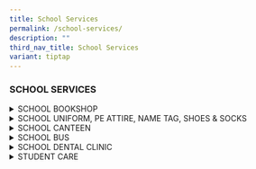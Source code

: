 ```yaml
---
title: School Services
permalink: /school-services/
description: ""
third_nav_title: School Services
variant: tiptap
---
```

<h3>SCHOOL SERVICES</h3>
<div data-type="detailGroup" class="isomer-accordion isomer-accordion-white">
<details class="isomer-details">
<summary>SCHOOL BOOKSHOP</summary>
<div data-type="detailsContent" class="isomer-details-content">
<ul>
<li>
<p><strong>Pacific Bookstores Pte Ltd </strong>
<br>Blk 73 Ayer Rajah Crescent
<br>#03-01/09 Ayer Rajah Industrial
<br>Estate S (139952)
<br>
<br>Bookshop hours:
<br>Mon – Thu : 8.30 am – 9.15 am; 2.00 pm – 3.30 pm
<br>Fri: 8.30 am – 9.15 am; 1.00 pm – 3.30 pm
<br>Tel/Fax : 64438605
<br>Students can purchase school uniform and PE attire from the school bookshop</p>
</li>
</ul>
</div>
</details>
<details class="isomer-details">
<summary>SCHOOL UNIFORM, PE ATTIRE, NAME TAG, SHOES &amp; SOCKS</summary>
<div data-type="detailsContent" class="isomer-details-content">
<ul>
<li>
<p><strong>Jeep Singh Fashion </strong>
<br>
<br>(Head Office / Factory)
<br>4012 Ang Mo Kio Ave 10
<br>#01-09 Techplace 1
<br>Singapore 569628
<br>Tel : 6456 3198
<br>
<br><u>Operating Hours at Jeep Singh Fashion Head Office / Factory:</u>
<br>Mon - Fri: 10am to 6pm
<br>Lunch break and Sanitising of Store: 1pm to 2pm
<br>Sat: 10am to 2pm
<br>Closed on Sunday and Public Holidays</p>
</li>
</ul>
</div>
</details>
<details class="isomer-details">
<summary>SCHOOL CANTEEN</summary>
<div data-type="detailsContent" class="isomer-details-content">
<ul>
<li>
<p>Canteen Hours:
<br>Mon – Fri : 7.00am – 3.00pm</p>
</li>
</ul>
</div>
</details>
<details class="isomer-details">
<summary>SCHOOL BUS</summary>
<div data-type="detailsContent" class="isomer-details-content">
<ul>
<li>
<p><strong>With effect from 01 January 2025</strong>
<br><u>Steadfast Transport Service</u> 
<br>For any enquiries on School Bus transport matters, please contact them
at:
<br>Office: 64450514
<br>Hp: 93874020
<br>Email: <a href="mailto:steadfastbus@gmail.com" rel="noopener noreferrer nofollow" target="_blank">steadfastbus@gmail.com</a>
</p>
<p></p>
<p><a href="/files/request%20for%20school%20bus%20services%202024.pdf" rel="noopener noreferrer nofollow" target="_blank">Request for school bus services 2024 form</a>
</p>
<p></p>
<p></p>
<div class="isomer-image-wrapper">
<img style="width: 80%;" height="auto" width="100%" alt="" src="/images/Bus_pricing.png">
</div>
<p></p>
</li>
</ul>
</div>
</details>
<details class="isomer-details">
<summary>SCHOOL DENTAL CLINIC</summary>
<div data-type="detailsContent" class="isomer-details-content">
<ul>
<li>
<p>School Dental Clinic
<br>
<br>Opening hours:
<br>Mon – Thu: 8.00am – 5.30pm
<br>Fri – 8.00am – 5.00pm
<br>Lunch time : 12.30pm – 1.30pm
<br>
<br>
<br>Tel/Fax: 64435067</p>
</li>
</ul>
</div>
</details>
<details class="isomer-details">
<summary>STUDENT CARE</summary>
<div data-type="detailsContent" class="isomer-details-content">
<ul>
<li>
<p>Big Heart Student Care
<br>
<br>Operating Hours:
<br>Mon – Fri: 10 am – 7 pm
<br>
<br>Contact number: 8189 2305</p>
<p>Email Address:</p>
<p><a href="mailto: yuneng@shgstudentcarecentre.com.sg" rel="noopener noreferrer nofollow" target="_blank">yuneng@shgstudentcarecentre.com.sg</a>
</p>
<p></p>
<div class="iframe-wrapper">
<iframe height="315" width="560" allowfullscreen="true" frameborder="0" src="https://www.youtube.com/embed/vQKoE2luc20?si=dvl3hNVg60flXPoP"></iframe>
</div>
<p></p>
<div class="isomer-image-wrapper">
<img style="width: 100%" height="auto" width="100%" alt="" src="/images/YN_SCC_Info_Page.png">
</div>
<p></p>
</li>
</ul>
<p></p>
<div class="isomer-image-wrapper">
<img style="width: 100%" height="auto" width="100%" alt="" src="/images/Big_Heart_Linktree_QR_Code.png">
</div>
<p></p>
</div>
</details>
</div>
<p></p>
<p></p>
<p>
<br>
<br>
</p>
<p></p>
<p></p>
<p></p>
<p>
<br>
</p>
<p></p>
<p></p>
<p></p>